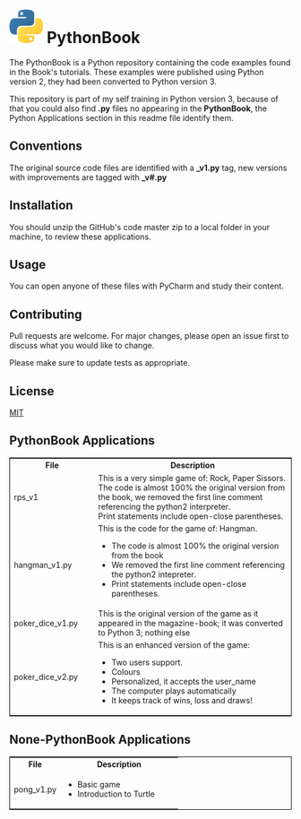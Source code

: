 # <img src="images/python-logo1.png"> PythonBook

The PythonBook is a Python repository containing the code examples found in the Book's tutorials. These examples were published using Python version 2, they had been converted to Python version 3.

This repository is part of my self training in Python version 3, because of that you could also find **.py** files no appearing in the **PythonBook**, the Python Applications section in this readme file identify them.

## Conventions

The original source code files are identified with a **_v1.py** tag, new versions with improvements are tagged with **_v#.py**

## Installation

You should unzip the GitHub's code master zip to a local folder in your machine, to review these applications.

## Usage

You can open anyone of these files with PyCharm and study their content.

## Contributing
Pull requests are welcome. For major changes, please open an issue first to discuss what you would like to change.

Please make sure to update tests as appropriate.

## License
[MIT](https://choosealicense.com/licenses/mit/)

## PythonBook Applications

<table style="border: 1px solid black; witdh:100%;">
    <col style="width:30%; vertical-align: text-top;S">
    <col style="width:70%;">
    <tr>
        <th>File</th>
        <th>Description</th>
    </tr>
    <tr>
        <td>rps_v1</td>
        <td>This is a very simple game of: Rock, Paper Sissors.</br>
The code is almost 100% the original version from the book, we removed the first line comment referencing the python2 interpreter.<br>
Print statements include open-close parentheses.
    </td>
    </tr>
    <tr>
    <td>hangman_v1.py</td>
    <td>This is the code for the game of: Hangman.<ul>
<li>The code is almost 100% the original version from the book<li>We removed the first line comment referencing the python2 intepreter.<li>Print statements include open-close parentheses.</ul></td>
    </tr>
    <tr>
    <td>poker_dice_v1.py</td>
    <td>This is the original version of the game as it appeared in the magazine-book; it was converted to Python 3; nothing else<br>
</td>
    </tr>
    <tr>
    <td>poker_dice_v2.py</td>
    <td>This is an enhanced version of the game:<ul><li>Two users support.<li>Colours<li>Personalized, it accepts the user_name<li>The computer plays automatically<li>It keeps track of wins, loss and draws!</ul>
    </td>
    </tr>
</table>

## None-PythonBook Applications

<table style="border: 1px solid black; witdh:100%;">
  <col style="width:30%; vertical-align: text-top;S">
  <col style="width:70%;">
  <tr>
    <th>File</th>
    <th>Description</th>
  </tr>
  <tr>
    <td>pong_v1.py</td>
    <td><ul><li>Basic game<li>Introduction to Turtle</ul>
    </td>
  </tr>
</table>


